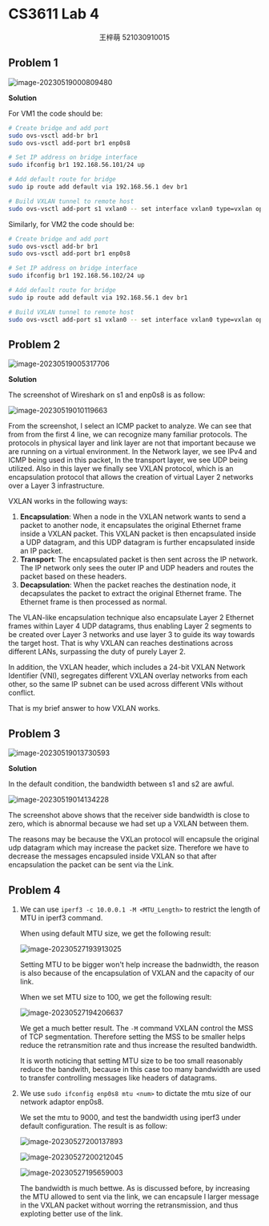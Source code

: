 # CS3611 Lab 4

<div style='text-align: center'> 王梓萌 521030910015 </div>

## Problem 1

![image-20230519000809480](C:\Users\simon\AppData\Roaming\Typora\typora-user-images\image-20230519000809480.png)



**Solution**

For VM1 the code should be:

```bash
# Create bridge and add port
sudo ovs-vsctl add-br br1
sudo ovs-vsctl add-port br1 enp0s8

# Set IP address on bridge interface
sudo ifconfig br1 192.168.56.101/24 up

# Add default route for bridge
sudo ip route add default via 192.168.56.1 dev br1

# Build VXLAN tunnel to remote host
sudo ovs-vsctl add-port s1 vxlan0 -- set interface vxlan0 type=vxlan options:remote_ip=192.168.56.102
```



Similarly, for VM2 the code should be:

```bash
# Create bridge and add port
sudo ovs-vsctl add-br br1
sudo ovs-vsctl add-port br1 enp0s8

# Set IP address on bridge interface
sudo ifconfig br1 192.168.56.102/24 up

# Add default route for bridge
sudo ip route add default via 192.168.56.1 dev br1

# Build VXLAN tunnel to remote host
sudo ovs-vsctl add-port s1 vxlan0 -- set interface vxlan0 type=vxlan options:remote_ip=192.168.56.101
```





## Problem 2

![image-20230519005317706](C:\Users\simon\AppData\Roaming\Typora\typora-user-images\image-20230519005317706.png)



**Solution**

The screenshot of Wireshark on s1 and enp0s8 is as follow:

![image-20230519010119663](C:\Users\simon\AppData\Roaming\Typora\typora-user-images\image-20230519010119663.png)



From the screenshot, I select an ICMP packet to analyze. We can see that from from the first 4 line, we can recognize many familiar protocols. The protocols in physical layer and link layer are not that important because we are running on a virtual environment. In the Network layer, we see IPv4 and ICMP being used in this packet, In the transport layer, we see UDP being utilized. Also in this layer we finally see VXLAN protocol, which is an encapsulation protocol that allows the creation of virtual Layer 2 networks over a Layer 3 infrastructure.



VXLAN works in the following ways:

1. **Encapsulation**: When a node in the VXLAN network wants to send a packet to another node, it encapsulates the original Ethernet frame inside a VXLAN packet. This VXLAN packet is then encapsulated inside a UDP datagram, and this UDP datagram is further encapsulated inside an IP packet.
2. **Transport**: The encapsulated packet is then sent across the IP network. The IP network only sees the outer IP and UDP headers and routes the packet based on these headers.
3. **Decapsulation**: When the packet reaches the destination node, it decapsulates the packet to extract the original Ethernet frame. The Ethernet frame is then processed as normal.

The VLAN-like encapsulation technique also encapsulate Layer 2 Ethernet frames within Layer 4 UDP datagrams, thus enabling Layer 2 segments to be created over Layer 3 networks and use layer 3 to guide its way towards the target host. That is why VXLAN can reaches destinations across different LANs, surpassing the duty of purely Layer 2.

In addition, the VXLAN header, which includes a 24-bit VXLAN Network Identifier (VNI), segregates different VXLAN overlay networks from each other, so the same IP subnet can be used across different VNIs without conflict. 

That is my brief answer to how VXLAN works.



## Problem 3

![image-20230519013730593](C:\Users\simon\AppData\Roaming\Typora\typora-user-images\image-20230519013730593.png)



**Solution**

In the default condition, the bandwidth between s1 and s2 are awful.

![image-20230519014134228](C:\Users\simon\AppData\Roaming\Typora\typora-user-images\image-20230519014134228.png)



The screenshot above shows that the receiver side bandwidth is close to zero, which is abnormal because we had set up a VXLAN between them.

The reasons may be because the VXLan protocol will encapsule the original udp datagram which may increase the packet size. Therefore we have to decrease the messages encapsuled inside VXLAN so that after encapsulation the packet can be sent via the Link. 

## Problem 4



1. We can use `iperf3 -c 10.0.0.1 -M <MTU_Length>` to restrict the length of MTU  in iperf3 command.

   When using default MTU size, we get the following result:
   
   ![image-20230527193913025](C:\Users\simon\AppData\Roaming\Typora\typora-user-images\image-20230527193913025.png)
   
   Setting MTU to be bigger won't help increase the badnwidth, the reason is also because of the encapsulation of VXLAN and the capacity of our link.
   
   When we set MTU size to 100, we get the following result:
   
   ![image-20230527194206637](C:\Users\simon\AppData\Roaming\Typora\typora-user-images\image-20230527194206637.png)
   
   We get a much better result. The `-M` command VXLAN control the MSS of TCP segmentation. Therefore setting the MSS to be smaller helps reduce the retransmition rate and thus increase the resulted bandwidth.
   
   It is worth noticing that setting MTU size to be too small reasonably reduce the bandwith, because in this case too many bandwidth are used to transfer controlling messages like headers of datagrams.
   
   

2. We use `sudo ifconfig enp0s8 mtu <num>` to dictate the mtu size of our network adaptor enp0s8.

   We set the mtu to 9000, and test the bandwidth using iperf3 under default configuration. The result is as follow:

   ![image-20230527200137893](C:\Users\simon\AppData\Roaming\Typora\typora-user-images\image-20230527200137893.png)

   ![image-20230527200212045](C:\Users\simon\AppData\Roaming\Typora\typora-user-images\image-20230527200212045.png)

   ![image-20230527195659003](C:\Users\simon\AppData\Roaming\Typora\typora-user-images\image-20230527195659003.png)

   The bandwidth is much bettwe. As is discussed before, by increasing the MTU allowed to sent via the link, we can encapsule l larger message in the VXLAN packet without worring the retransmission, and thus exploting better use of the link.

​	











